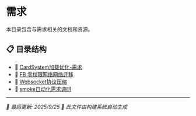 # 需求

本目录包含与需求相关的文档和资源。

## 📋 目录结构

- 📝 [CardSystem加载优化-需求](CardSystem%E5%8A%A0%E8%BD%BD%E4%BC%98%E5%8C%96-%E9%9C%80%E6%B1%82)
- 📝 [FB 零权限网络网络迁移](FB%20%E9%9B%B6%E6%9D%83%E9%99%90%E7%BD%91%E7%BB%9C%E7%BD%91%E7%BB%9C%E8%BF%81%E7%A7%BB)
- 📝 [Websocket协议压缩](Websocket%E5%8D%8F%E8%AE%AE%E5%8E%8B%E7%BC%A9)
- 📝 [smoke自动化需求调研](smoke%E8%87%AA%E5%8A%A8%E5%8C%96%E9%9C%80%E6%B1%82%E8%B0%83%E7%A0%94)

---

*📅 最后更新: 2025/9/25*
*🤖 此文件由构建系统自动生成*
